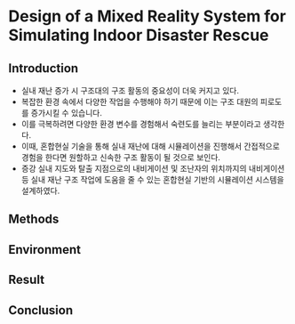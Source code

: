 # Design of a Mixed Reality System for Simulating Indoor Disaster Rescue
## Introduction
* 실내 재난 증가 시 구조대의 구조 활동의 중요성이 더욱 커지고 있다.   
* 복잡한 환경 속에서 다양한 작업을 수행해야 하기 때문에 이는 구조 대원의 피로도를 증가시킬 수 있습니다.   
* 이를 극복하려면 다양한 환경 변수를 경험해서 숙련도를 늘리는 부분이라고 생각한다.   
* 이때, 혼합현실 기술을 통해 실내 재난에 대해 시뮬레이션을 진행해서 간접적으로 경험을 한다면 원할하고 신속한 구조 활동이 될 것으로 보인다.   
* 증강 실내 지도와 탈출 지점으로의 내비게이션 및 조난자의 위치까지의 내비게이션 등 실내 재난 구조 작업에 도움을 줄 수 있는 혼합현실 기반의 시뮬레이션 시스템을 설계하였다.   
## Methods


## Environment


## Result

## Conclusion
